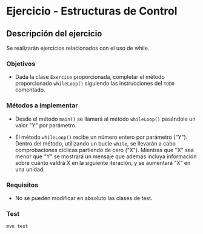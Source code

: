 # Ejercicio - Estructuras de Control
## Descripción del ejercicio
Se realizarán ejercicios relacionados con el uso de while.

### Objetivos
* Dada la clase ``Exercise`` proporcionada, completar el método proporcionado ``whileLoop()`` siguiendo las instrucciones del
  ``TODO`` comentado.

### Métodos a implementar
* Desde el método ``main()`` se llamará al método ``whileLoop()`` pasándole un valor "Y" por parámetro.

* El método ``whileLoop()`` recibe un número entero por parámetro ("Y"). Dentro del método, utilizando un bucle ``while``, se llevarán a
  cabo comprobaciones cíclicas partiendo de cero ("X"). Mientras que "X" sea menor que "Y" se mostrará un mensaje que además
  incluya información sobre cuánto valdrá X en la siguiente iteración, y se aumentará "X" en una unidad.

### Requisitos
* No se pueden modificar en absoluto las clases de test.

### Test

```
mvn test
```
